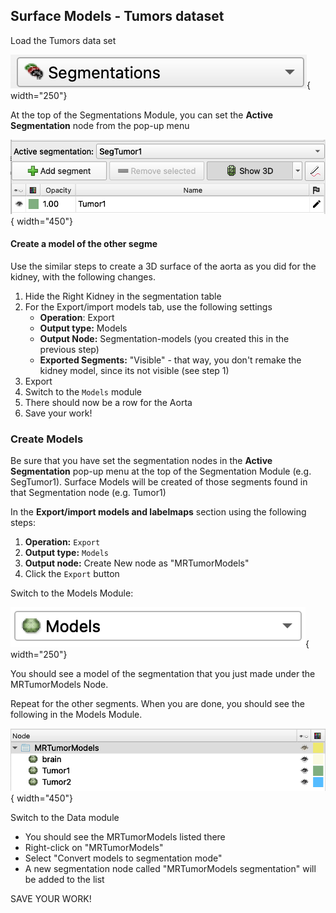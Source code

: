 
## Surface Models - Tumors dataset

Load the Tumors data set

![img-name](images/mod-menu-segmentations.png){ width="250"}

At the top of the Segmentations Module, you can set the **Active Segmentation** node from the pop-up menu

![img-name](images/segmentations-active-SegTumor1.png){ width="450"}

#### Create a model of the other segme

Use the similar steps to create a 3D surface of the aorta as you did for the kidney, with the following changes.

1. Hide the Right Kidney in the segmentation table
2. For the Export/import models tab, use the following settings
   - **Operation**: Export
   - **Output type:** Models
   - **Output Node:** Segmentation-models (you created this in the previous step)
   - **Exported Segments:** "Visible" - that way, you don't remake the kidney model, since its not visible (see step 1)
3. Export
4. Switch to the `Models` module
5. There should now be a row for the Aorta
6. Save your work!


### Create Models

Be sure that you have set the segmentation nodes in the **Active Segmentation** pop-up menu at the top of the Segmentation Module (e.g. SegTumor1). Surface Models will be created of those segments found in that Segmentation node (e.g. Tumor1)

In the **Export/import models and labelmaps** section using the following steps:

1. **Operation:** `Export`
2. **Output type:** `Models`
3. **Output node:** Create New node as "MRTumorModels"
4. Click the `Export` button

Switch to the Models Module:

![img-name](images/mod-menu-models.png){ width="250"}

You should see a model of the segmentation that you just made under the MRTumorModels Node.

Repeat for the other segments. When you are done, you should see the following in the Models Module.

![img-name](images/MRTumors-model-list.png){ width="450"}

Switch to the Data module

- You should see the MRTumorModels listed there
- Right-click on "MRTumorModels"
- Select "Convert models to segmentation mode"
- A new segmentation node called "MRTumorModels segmentation" will be added to the list

SAVE YOUR WORK!